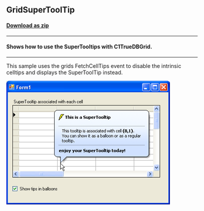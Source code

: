 ## GridSuperToolTip
#### [Download as zip](https://grapecity.github.io/DownGit/#/home?url=https://github.com/GrapeCity/ComponentOne-WinForms-Samples/tree/master/NetFramework\TrueDBGrid\CS\GridSuperToolTip)
____
#### Shows how to use the SuperTooltips with C1TrueDBGrid.
____
This sample uses the grids FetchCellTips event to disable the intrinsic celltips and displays the SuperToolTip instead.

![screenshot](screenshot.png)
